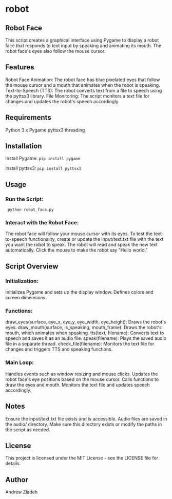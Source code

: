 # robot
## Robot Face
This script creates a graphical interface using Pygame to display a robot face that responds to text input by speaking and animating its mouth. The robot face's eyes also follow the mouse cursor.

## Features
Robot Face Animation: The robot face has blue pixelated eyes that follow the mouse cursor and a mouth that animates when the robot is speaking.
Text-to-Speech (TTS): The robot converts text from a file to speech using the pyttsx3 library.
File Monitoring: The script monitors a text file for changes and updates the robot's speech accordingly.

## Requirements
Python 3.x
Pygame
pyttsx3
threading

## Installation
Install Pygame:
``
pip install pygame
``

Install pyttsx3:
``
pip install pyttsx3
``

## Usage
### Run the Script:

`` 
python robot_face.py
``

### Interact with the Robot Face:

The robot face will follow your mouse cursor with its eyes.
To test the text-to-speech functionality, create or update the input/text.txt file with the text you want the robot to speak. The robot will read and speak the new text automatically.
Click the mouse to make the robot say "Hello world."

## Script Overview

### Initialization:

Initializes Pygame and sets up the display window.
Defines colors and screen dimensions.

### Functions:

draw_eyes(surface, eye_x, eye_y, eye_width, eye_height): Draws the robot's eyes.
draw_mouth(surface, is_speaking, mouth_frame): Draws the robot's mouth, which animates when speaking.
tts(text, filename): Converts text to speech and saves it as an audio file.
speak(filename): Plays the saved audio file in a separate thread.
check_file(filename): Monitors the text file for changes and triggers TTS and speaking functions.

### Main Loop:

Handles events such as window resizing and mouse clicks.
Updates the robot face's eye positions based on the mouse cursor.
Calls functions to draw the eyes and mouth.
Monitors the text file and updates speech accordingly.


## Notes
Ensure the input/text.txt file exists and is accessible.
Audio files are saved in the audio/ directory. Make sure this directory exists or modify the paths in the script as needed.

## License
This project is licensed under the MIT License - see the LICENSE file for details.

## Author
Andrew Ziadeh

